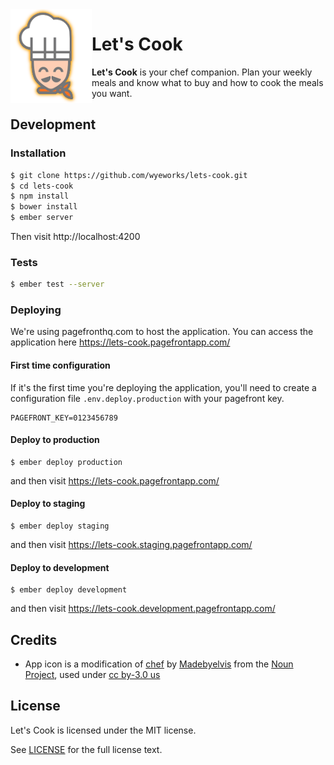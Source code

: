 <img src="logo.png" alt="Let's Cook logo" align="left">

# Let's Cook

**Let's Cook** is your chef companion. Plan your weekly meals and know what to buy and how to cook the meals you want.



## Development

### Installation

```sh
$ git clone https://github.com/wyeworks/lets-cook.git
$ cd lets-cook
$ npm install
$ bower install
$ ember server
```

Then visit http://localhost:4200

### Tests

```sh
$ ember test --server
```

### Deploying

We're using pagefronthq.com to host the application. You can access the application here https://lets-cook.pagefrontapp.com/

#### First time configuration

If it's the first time you're deploying the application, you'll need to create a configuration file `.env.deploy.production` with your pagefront key.

```
PAGEFRONT_KEY=0123456789
```

#### Deploy to production

```
$ ember deploy production
```

and then visit https://lets-cook.pagefrontapp.com/

#### Deploy to staging

```
$ ember deploy staging
```

and then visit https://lets-cook.staging.pagefrontapp.com/

#### Deploy to development

```
$ ember deploy development
```

and then visit https://lets-cook.development.pagefrontapp.com/

## Credits

- App icon is a modification of [chef](https://thenounproject.com/Madebyelvis/collection/chef-food/?i=73620) by [Madebyelvis](https://thenounproject.com/Madebyelvis/) from the [Noun Project](https://thenounproject.com/), used under [cc by-3.0 us](https://creativecommons.org/licenses/by/3.0/us/)

## License

Let's Cook is licensed under the MIT license.

See [LICENSE](./LICENSE.md) for the full license text.
